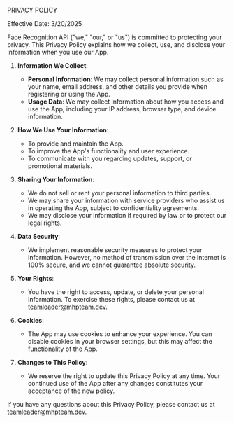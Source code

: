 PRIVACY POLICY

Effective Date: 3/20/2025

Face Recognition API ("we," "our," or "us") is committed to protecting your privacy. This Privacy Policy explains how we collect, use, and disclose your information when you use our App.

1. **Information We Collect**:
   - **Personal Information**: We may collect personal information such as your name, email address, and other details you provide when registering or using the App.
   - **Usage Data**: We may collect information about how you access and use the App, including your IP address, browser type, and device information.

2. **How We Use Your Information**:
   - To provide and maintain the App.
   - To improve the App's functionality and user experience.
   - To communicate with you regarding updates, support, or promotional materials.

3. **Sharing Your Information**:
   - We do not sell or rent your personal information to third parties.
   - We may share your information with service providers who assist us in operating the App, subject to confidentiality agreements.
   - We may disclose your information if required by law or to protect our legal rights.

4. **Data Security**:
   - We implement reasonable security measures to protect your information. However, no method of transmission over the internet is 100% secure, and we cannot guarantee absolute security.

5. **Your Rights**:
   - You have the right to access, update, or delete your personal information. To exercise these rights, please contact us at teamleader@mhpteam.dev.

6. **Cookies**:
   - The App may use cookies to enhance your experience. You can disable cookies in your browser settings, but this may affect the functionality of the App.

7. **Changes to This Policy**:
   - We reserve the right to update this Privacy Policy at any time. Your continued use of the App after any changes constitutes your acceptance of the new policy.

If you have any questions about this Privacy Policy, please contact us at teamleader@mhpteam.dev.